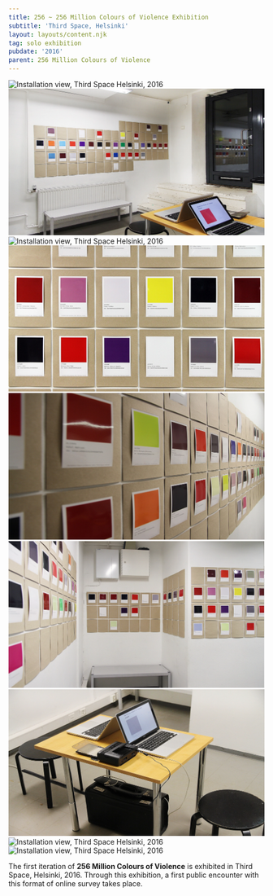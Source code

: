 ```yaml
---
title: 256 ~ 256 Million Colours of Violence Exhibition
subtitle: 'Third Space, Helsinki'
layout: layouts/content.njk
tag: solo exhibition
pubdate: '2016'
parent: 256 Million Colours of Violence
---
```

![Installation view, Third Space Helsinki, 2016](/static/img/ali-akbar-mehta_256-million-colours-of-violence_installation-view-01_third-space-helsinkie_2016.jpg)
![Installation view, Third Space Helsinki, 2016](/static/img/ali-akbar-mehta_256-million-colours-of-violence_installation-view-04_third-space-helsinkie_2016.jpg)
![Installation view, Third Space Helsinki, 2016](/static/img/ali-akbar-mehta_256-million-colours-of-violence_installation-view-02_third-space-helsinkie_2016.jpg)
![Installation detail, Third Space Helsinki, 2016](/static/img/ali-akbar-mehta_256-million-colours-of-violence_detail_third-space-helsinki_2016.jpg)
![Installation view, Third Space Helsinki, 2016](/static/img/ali-akbar-mehta_256-million-colours-of-violence_installation-view-06_third-space-helsinkie_2016.jpg)
![Installation view, Third Space Helsinki, 2016](/static/img/ali-akbar-mehta_256-million-colours-of-violence_installation-view-07_third-space-helsinkie_2016.jpg)
![Installation view, Third Space Helsinki, 2016](/static/img/ali-akbar-mehta_256-million-colours-of-violence_installation-view-05_third-space-helsinkie_2016.jpg)
![Installation view, Third Space Helsinki, 2016](/static/img/15135823_10157843135065054_7539580485712289886_n.jpg)
![Installation view, Third Space Helsinki, 2016](/static/img/ali-akbar-mehta_256-million-colours-of-violence_exterior-view_third-space-helsinki_2016.jpeg)

The first iteration of **256 Million Colours of Violence** is exhibited in
Third Space, Helsinki, 2016. Through this exhibition, a first public encounter
with this format of online survey takes place.
